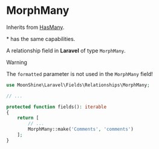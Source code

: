 # MorphMany

Inherits from [HasMany](/docs/{{version}}/fields/has-many).

\* has the same capabilities.

A relationship field in **Laravel** of type `MorphMany`.

> [!WARNING]
> The `formatted` parameter is not used in the `MorphMany` field!

```php
use MoonShine\Laravel\Fields\Relationships\MorphMany;

// ...

protected function fields(): iterable
{
    return [
        // ...
        MorphMany::make('Comments', 'comments')
    ];
}
```

